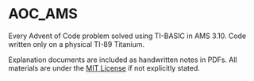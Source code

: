 # AOC_AMS
Every Advent of Code problem solved using TI-BASIC in AMS 3.10. Code written only on a physical TI-89 Titanium.

Explanation documents are included as handwritten notes in PDFs. All materials are under the [MIT License](./LICENSE) if not explicitly stated.
